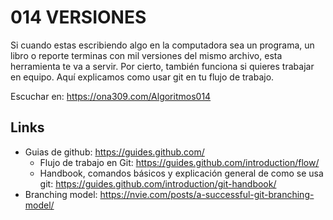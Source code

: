 # 014 VERSIONES

Si cuando estas escribiendo algo en la computadora sea un programa, un libro o reporte terminas con mil versiones del mismo archivo, esta herramienta te va a servir. Por cierto, también funciona si quieres trabajar en equipo. Aquí explicamos como usar git en tu flujo de trabajo.

Escuchar en: https://ona309.com/Algoritmos014

## Links

* Guias de github: https://guides.github.com/
  * Flujo de trabajo en Git: https://guides.github.com/introduction/flow/
  * Handbook, comandos básicos y explicación general de como se usa git: https://guides.github.com/introduction/git-handbook/
* Branching model: https://nvie.com/posts/a-successful-git-branching-model/
